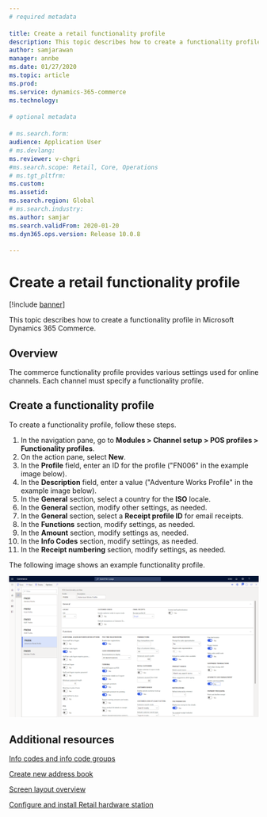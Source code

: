 ```yaml
---
# required metadata

title: Create a retail functionality profile
description: This topic describes how to create a functionality profile in Microsoft Dynamics 365 Commerce.
author: samjarawan
manager: annbe
ms.date: 01/27/2020
ms.topic: article
ms.prod: 
ms.service: dynamics-365-commerce
ms.technology: 

# optional metadata

# ms.search.form: 
audience: Application User
# ms.devlang: 
ms.reviewer: v-chgri
#ms.search.scope: Retail, Core, Operations
# ms.tgt_pltfrm: 
ms.custom: 
ms.assetid: 
ms.search.region: Global
# ms.search.industry: 
ms.author: samjar
ms.search.validFrom: 2020-01-20
ms.dyn365.ops.version: Release 10.0.8

---
```

# Create a retail functionality profile


[!include [banner](includes/banner.md)]

This topic describes how to create a functionality profile in Microsoft Dynamics 365 Commerce.

## Overview

The commerce functionality profile provides various settings used for online channels. Each channel must specify a functionality profile.

## Create a functionality profile

To create a functionality profile, follow these steps.

1. In the navigation pane, go to **Modules \> Channel setup \> POS profiles \> Functionality profiles**.
1. On the action pane, select **New**.
1. In the **Profile** field, enter an ID for the profile ("FN006" in the example image below).
1. In the **Description** field, enter a value ("Adventure Works Profile" in the example image below).
1. In the **General** section, select a country for the **ISO** locale.
1. In the **General** section, modify other settings, as needed.
1. In the **General** section, select a **Receipt profile ID** for email receipts.
1. In the **Functions** section, modify settings, as needed.
1. In the **Amount** section, modify settings as, needed.
1. In the **Info Codes** section, modify settings, as needed.
1. In the **Receipt numbering** section, modify settings, as needed. 
  
The following image shows an example functionality profile.
  
![Functionality profile example](media/retail-functionality-profile.png)

## Additional resources

[Info codes and info code groups](info-codes-retail.md)  		  

[Create new address book](new-address-book.md) 

[Screen layout overview](pos-screen-layouts.md)		  

[Configure and install Retail hardware station](retail-hardware-station-configuration-installation.md) 

